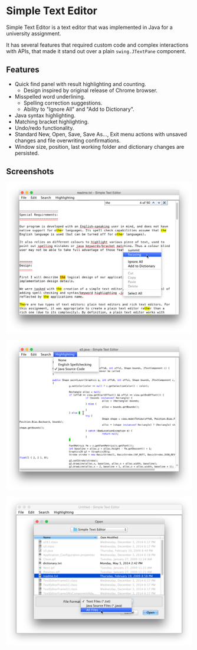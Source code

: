 Simple Text Editor
==================

Simple Text Editor is a text editor that was implemented in Java for a university assignment.

It has several features that required custom code and complex interactions with APIs, that made it stand out over a plain `swing.JTextPane` component.

Features
--------

-	Quick find panel with result highlighting and counting.
	-	Design inspired by original release of Chrome browser.
-	Misspelled word underlining.
	-	Spelling correction suggestions.
	-	Ability to "Ignore All" and "Add to Dictionary".
-	Java syntax highlighting.
-	Matching bracket highlighting.
-	Undo/redo functionality.
-	Standard New, Open, Save, Save As..., Exit menu actions with unsaved changes and file overwriting confirmations.
-	Window size, position, last working folder and dictionary changes are persisted.

Screenshots
-----------

![](Screenshot%201.png)

![](Screenshot%202.png)

![](Screenshot%203.png)
